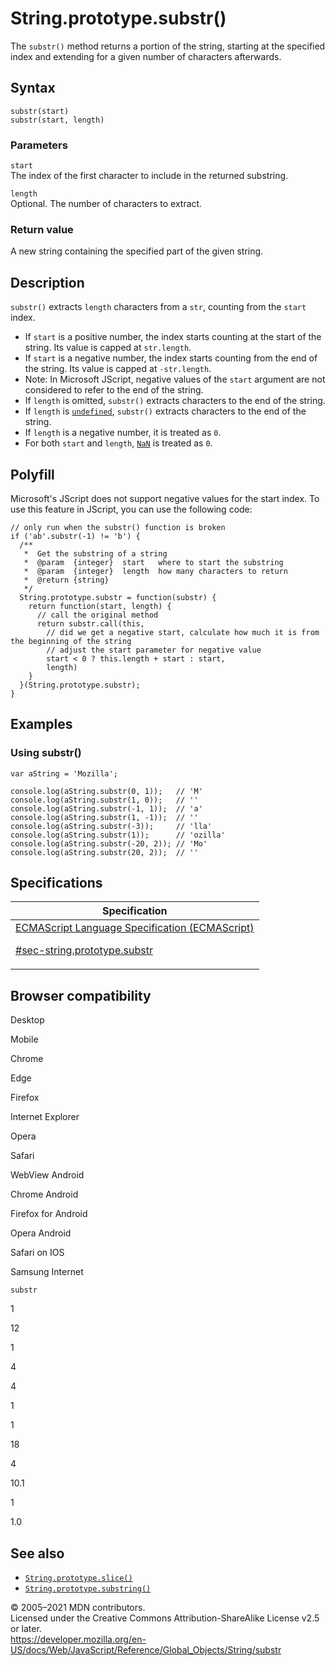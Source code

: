 # String.prototype.substr()

The `substr()` method returns a portion of the string, starting at the specified index and extending for a given number of characters afterwards.

## Syntax

    substr(start)
    substr(start, length)

### Parameters

`start`  
The index of the first character to include in the returned substring.

`length`  
Optional. The number of characters to extract.

### Return value

A new string containing the specified part of the given string.

## Description

`substr()` extracts `length` characters from a `str`, counting from the `start` index.

-   If `start` is a positive number, the index starts counting at the start of the string. Its value is capped at `str.length`.
-   If `start` is a negative number, the index starts counting from the end of the string. Its value is capped at `-str.length`.
-   Note: In Microsoft JScript, negative values of the `start` argument are not considered to refer to the end of the string.
-   If `length` is omitted, `substr()` extracts characters to the end of the string.
-   If `length` is [`undefined`](../undefined), `substr()` extracts characters to the end of the string.
-   If `length` is a negative number, it is treated as `0`.
-   For both `start` and `length`, [`NaN`](../nan) is treated as `0`.

## Polyfill

Microsoft's JScript does not support negative values for the start index. To use this feature in JScript, you can use the following code:

    // only run when the substr() function is broken
    if ('ab'.substr(-1) != 'b') {
      /**
       *  Get the substring of a string
       *  @param  {integer}  start   where to start the substring
       *  @param  {integer}  length  how many characters to return
       *  @return {string}
       */
      String.prototype.substr = function(substr) {
        return function(start, length) {
          // call the original method
          return substr.call(this,
            // did we get a negative start, calculate how much it is from the beginning of the string
            // adjust the start parameter for negative value
            start < 0 ? this.length + start : start,
            length)
        }
      }(String.prototype.substr);
    }

## Examples

### Using substr()

    var aString = 'Mozilla';

    console.log(aString.substr(0, 1));   // 'M'
    console.log(aString.substr(1, 0));   // ''
    console.log(aString.substr(-1, 1));  // 'a'
    console.log(aString.substr(1, -1));  // ''
    console.log(aString.substr(-3));     // 'lla'
    console.log(aString.substr(1));      // 'ozilla'
    console.log(aString.substr(-20, 2)); // 'Mo'
    console.log(aString.substr(20, 2));  // ''

## Specifications

<table><thead><tr class="header"><th>Specification</th></tr></thead><tbody><tr class="odd"><td><a href="https://tc39.es/ecma262/#sec-string.prototype.substr">ECMAScript Language Specification (ECMAScript) 
<br/>

<span class="small">#sec-string.prototype.substr</span></a></td></tr></tbody></table>

## Browser compatibility

Desktop

Mobile

Chrome

Edge

Firefox

Internet Explorer

Opera

Safari

WebView Android

Chrome Android

Firefox for Android

Opera Android

Safari on IOS

Samsung Internet

`substr`

1

12

1

4

4

1

1

18

4

10.1

1

1.0

## See also

-   [`String.prototype.slice()`](slice)
-   [`String.prototype.substring()`](substring)

© 2005–2021 MDN contributors.  
Licensed under the Creative Commons Attribution-ShareAlike License v2.5 or later.  
<a href="https://developer.mozilla.org/en-US/docs/Web/JavaScript/Reference/Global_Objects/String/substr" class="_attribution-link">https://developer.mozilla.org/en-US/docs/Web/JavaScript/Reference/Global_Objects/String/substr</a>
